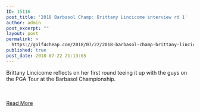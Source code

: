 ```yaml
---
ID: 15116
post_title: '2018 Barbasol Champ: Brittany Lincicome interview rd 1'
author: admin
post_excerpt: ""
layout: post
permalink: >
  https://golf4cheap.com/2018/07/22/2018-barbasol-champ-brittany-lincicome-interview-rd-1/
published: true
post_date: 2018-07-22 21:13:05
---
```

<p>Brittany Lincicome reflects on her first round teeing it up with the guys on the PGA Tour at the Barbasol Championship.</p><br><br><a href="https://www.golfchannel.com/video/lincicome-i-could-feel-energy-crowd-it-was-great/">Read More</a>